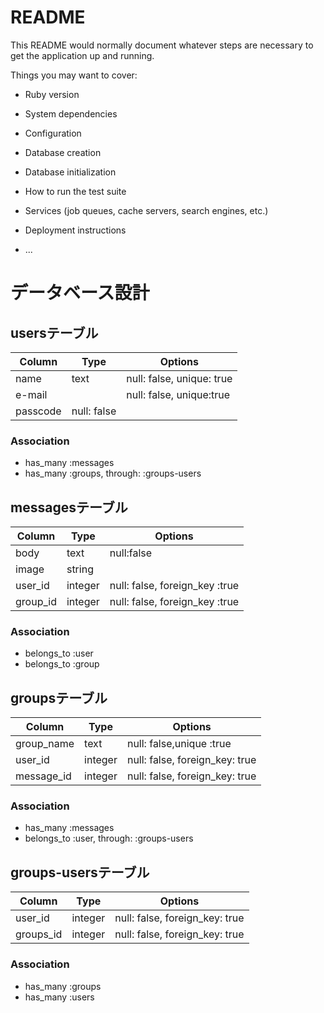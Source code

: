 # README

This README would normally document whatever steps are necessary to get the
application up and running.

Things you may want to cover:

* Ruby version

* System dependencies

* Configuration

* Database creation

* Database initialization

* How to run the test suite

* Services (job queues, cache servers, search engines, etc.)

* Deployment instructions

* ...

# データベース設計

## usersテーブル
|Column|Type|Options|
|------|----|-------|
|name|text|null: false, unique: true|
|e-mail||null: false, unique:true|
|passcode|null: false|
### Association
- has_many :messages
- has_many :groups, through: :groups-users

## messagesテーブル
|Column|Type|Options|
|------|----|-------|
|body|text|null:false|
|image|string||
|user_id|integer|null: false, foreign_key :true|
|group_id|integer|null: false, foreign_key :true|

### Association
- belongs_to :user
- belongs_to :group

## groupsテーブル
|Column|Type|Options|
|------|----|-------|
|group_name|text|null: false,unique :true|
|user_id|integer|null: false, foreign_key: true|
|message_id|integer|null: false, foreign_key: true|

### Association
- has_many :messages
- belongs_to :user, through: :groups-users

## groups-usersテーブル
|Column|Type|Options|
|------|----|-------|
|user_id|integer|null: false, foreign_key: true|
|groups_id|integer|null: false, foreign_key: true|

### Association
- has_many :groups
- has_many :users
